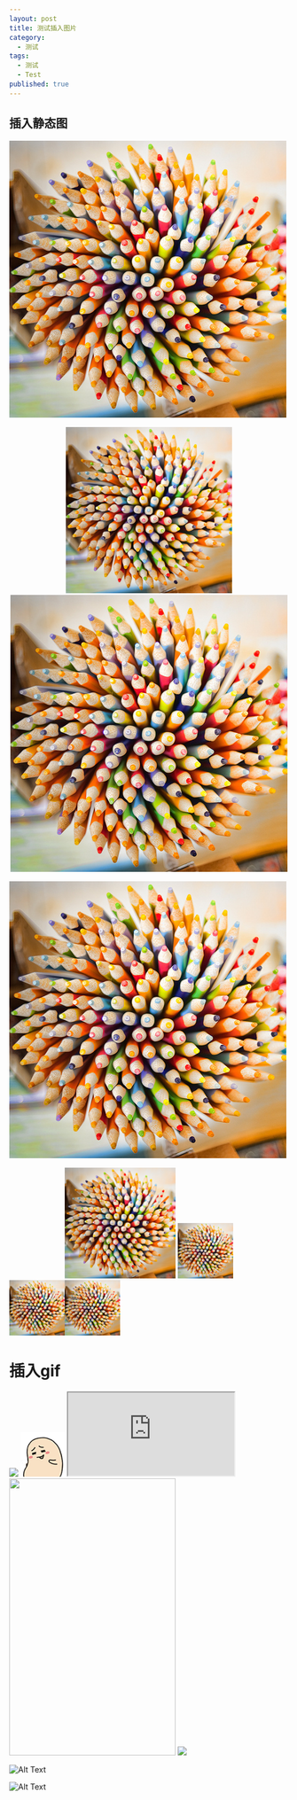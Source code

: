 ```yaml
---
layout: post
title: 测试插入图片
category:
  - 测试
tags:
  - 测试
  - Test
published: true
---
```



## 插入静态图 ##

![image](https://github.com/vingeart/vingeart.github.io/raw/master/public/img/test/gavatar1.jpg)

<center>
			<img src="/public/img/test/gavatar1.jpg" style="width:300px;"></center>

<center>
			<img src="/public/img/test/gavatar1.jpg"></center>

![](https://github.com/vingeart/vingeart.github.io/raw/master/public/img/test/gavatar1.jpg)

<center>
<img src="/public/img/test/gavatar1.jpg" style="width:200px;">
<img src="/public/img/test/gavatar1.jpg" style="width:100px;">
</center>

<left>
<img src="/public/img/test/gavatar1.jpg" style="width:100px;"><img src="/public/img/test/gavatar1.jpg" style="width:100px;">
</left>


# 插入gif #
<left>
<img src="https://ww4.sinaimg.cn/mw690/e75a115bgw1f3rrbzv1m8g209v0diqv7.gif">
</left>

<left>
<img src="/public/img/test/testgif.gif">
</left>



<iframe style="width:300px;height:500;" src="https://ww4.sinaimg.cn/mw690/e75a115bgw1f3rrbzv1m8g209v0diqv7.gif"></iframe>



<img src="https://ww4.sinaimg.cn/mw690/e75a115bgw1f3rrbzv1m8g209v0diqv7.gif" width="300" height="500" />



<img src="https://ww4.sinaimg.cn/mw690/e75a115bgw1f3rrbzv1m8g209v0diqv7.gif">



![Alt Text](https://ww4.sinaimg.cn/mw690/e75a115bgw1f3rrbzv1m8g209v0diqv7.gif)

![Alt Text](https://media.giphy.com/media/vFKqnCdLPNOKc/giphy.gif)
